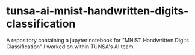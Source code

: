# tunsa-ai-mnist-handwritten-digits-classification
A repository containing a jupyter notebook for "MNIST Handwritten Digits Classification" I worked on within TUNSA's AI team.

